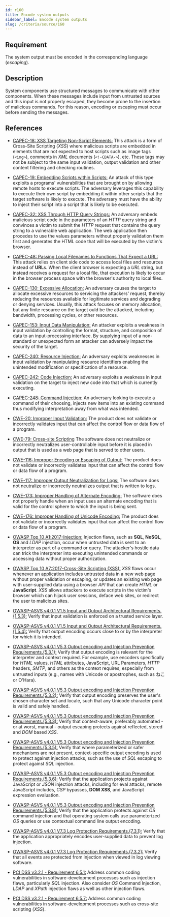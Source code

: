 ```yaml
---
id: r160
title: Encode system outputs
sidebar_label: Encode system outputs
slug: /criteria/source/160
---
```


## Requirement

The system output must be encoded in the corresponding language (*escaping*).

## Description

System components use structured messages
to communicate with other components.
When these messages include input
from untrusted sources
and this input is not properly escaped,
they become prone
to the insertion of malicious commands.
For this reason,
encoding or escaping must occur
before sending the messages.

## References

- [CAPEC-18: XSS Targeting Non-Script Elements:](http://capec.mitre.org/data/definitions/18.html)
This attack is a form of Cross-Site Scripting (*XSS*)
where malicious scripts are embedded in elements
that are not expected to host scripts
such as image tags (`<img>`),
comments in *XML* documents (`<!-CDATA->`), etc.
These tags
may not be subject to the same input validation,
output validation and other content filtering
and checking routines.

- [CAPEC-19: Embedding Scripts within Scripts:](http://capec.mitre.org/data/definitions/19.html)
An attack of this type
exploits a programs' vulnerabilities
that are brought on by allowing remote hosts
to execute scripts.
The adversary leverages this capability
to execute their own script
by embedding it within other scripts
that the target software is likely to execute.
The adversary
must have the ability to inject their script
into a script that is likely to be executed.

- [CAPEC-32: XSS Through HTTP Query Strings:](http://capec.mitre.org/data/definitions/32.html)
An adversary embeds malicious script code
in the parameters of an *HTTP* query string
and convinces a victim to submit the *HTTP* request
that contains the query string
to a vulnerable web application.
The web application
then procedes to use the values parameters
without properly validation them first
and generates the HTML code that will be executed
by the victim's browser.

- [CAPEC-48: Passing Local Filenames to Functions That Expect a URL:](http://capec.mitre.org/data/definitions/48.html)
This attack relies on client side code
to access local files
and resources instead of **URL**s.
When the client browser is expecting a *URL* string,
but instead receives a request for a local file,
that execution is likely to occur in the browser process space
with the browser's authority to local files.

- [CAPEC-130: Excessive Allocation:](http://capec.mitre.org/data/definitions/130.html)
An adversary causes the target
to allocate excessive resources
to servicing the attackers' request,
thereby reducing the resources available
for legitimate services
and degrading or denying services.
Usually,
this attack focuses on memory allocation,
but any finite resource on the target
ould be the attacked,
including bandwidth, processing cycles,
or other resources.

- [CAPEC-153: Input Data Manipulation:](http://capec.mitre.org/data/definitions/153.html)
An attacker exploits
a weakness in input validation
by controlling the format, structure,
and composition of data
to an input-processing interface.
By supplying input of a non-standard
or unexpected form an attacker
can adversely impact the security of the target.

- [CAPEC-240: Resource Injection:](http://capec.mitre.org/data/definitions/240.html)
An adversary exploits weaknesses in input validation
by manipulating resource identifiers
enabling the unintended modification
or specification of a resource.

- [CAPEC-242: Code Injection:](http://capec.mitre.org/data/definitions/242.html)
An adversary exploits a weakness in input validation
on the target to inject new code
into that which is currently executing.

- [CAPEC-248: Command Injection:](http://capec.mitre.org/data/definitions/248.html)
An adversary looking to execute a command
of their choosing,
injects new items into an existing command
thus modifying interpretation away
from what was intended.

- [CWE-20: Improper Input Validation:](https://cwe.mitre.org/data/definitions/20.html)
The product does not validate
or incorrectly validates input that
can affect the control flow
or data flow of a program.

- [CWE-79: Cross-site Scripting](https://cwe.mitre.org/data/definitions/79.html)
The software does not neutralize
or incorrectly neutralizes user-controllable input
before it is placed in output
that is used as a web page
that is served to other users.

- [CWE-116: Improper Encoding or Escaping of Output:](https://cwe.mitre.org/data/definitions/116.html)
The product does not validate
or incorrectly validates input
that can affect the control flow
or data flow of a program.

- [CWE-117: Improper Output Neutralization for Logs:](https://cwe.mitre.org/data/definitions/117.html)
The software does not neutralize
or incorrectly neutralizes output
that is written to logs.

- [CWE-173: Improper Handling of Alternate Encoding:](https://cwe.mitre.org/data/definitions/173.html)
The software does not properly handle
when an input uses an alternate encoding
that is valid for the control sphere
to which the input is being sent.

- [CWE-176: Improper Handling of Unicode Encoding:](https://cwe.mitre.org/data/definitions/176.html)
The product does not validate
or incorrectly validates input
that can affect the control flow
or data flow of a program.

- [OWASP Top 10 A1:2017-Injection:](https://owasp.org/www-project-top-ten/OWASP_Top_Ten_2017/Top_10-2017_A1-Injection)
Injection flaws,
such as **SQL**, **NoSQL**,
**OS** and *LDAP* injection,
occur when untrusted data is sent
to an interpreter as part of a command
or query.
The attacker's hostile data
can trick the interpreter into executing
unintended commands or accessing data
without proper authorization.

- [OWASP Top 10 A7:2017-Cross-Site Scripting (XSS):](https://owasp.org/www-project-top-ten/OWASP_Top_Ten_2017/Top_10-2017_A7-Cross-Site_Scripting_(XSS))
*XSS* flaws occur
whenever an application includes untrusted data
in a new web page without proper validation or escaping,
or updates an existing web page
with user-supplied data using a browser *API*
that can create *HTML* or **JavaScript**.
*XSS* allows attackers to execute scripts
in the victim's browser
which can hijack user sessions, deface web sites,
or redirect the user to malicious sites.

- [OWASP-ASVS v4.0.1 V1.5 Input and Output Architectural Requirements.(1.5.3):](https://owasp.org/www-pdf-archive/OWASP_Application_Security_Verification_Standard_4.0-en.pdf)
Verify that input validation
is enforced on a trusted service layer.

- [OWASP-ASVS v4.0.1 V1.5 Input and Output Architectural Requirements.(1.5.4):](https://owasp.org/www-pdf-archive/OWASP_Application_Security_Verification_Standard_4.0-en.pdf)
Verify that output encoding occurs close to
or by the interpreter for which it is intended.

- [OWASP-ASVS v4.0.1 V5.3 Output encoding and Injection Prevention Requirements.(5.3.1):](https://owasp.org/www-pdf-archive/OWASP_Application_Security_Verification_Standard_4.0-en.pdf)
Verify that output encoding
is relevant for the interpreter
and context required.
For example,
use encoders specifically for *HTML* values,
*HTML* attributes, JavaScript,
URL Parameters, *HTTP* headers,
*SMTP*, and others as the context requires,
especially from untrusted inputs
(e.g., names with Unicode or apostrophes,
such as ねこ or O'Hara).

- [OWASP-ASVS v4.0.1 V5.3 Output encoding and Injection Prevention Requirements.(5.3.2):](https://owasp.org/www-pdf-archive/OWASP_Application_Security_Verification_Standard_4.0-en.pdf)
Verify that output encoding preserves
the user's chosen character set and locale,
such that any Unicode character point
is valid and safely handled.

- [OWASP-ASVS v4.0.1 V5.3 Output encoding and Injection Prevention Requirements.(5.3.3):](https://owasp.org/www-pdf-archive/OWASP_Application_Security_Verification_Standard_4.0-en.pdf)
Verify that context-aware,
preferably automated - or at worst, manual - output
escaping protects against reflected,
stored and *DOM* based *XSS*.

- [OWASP-ASVS v4.0.1 V5.3 Output encoding and Injection Prevention Requirements.(5.3.5):](https://owasp.org/www-pdf-archive/OWASP_Application_Security_Verification_Standard_4.0-en.pdf)
Verify that where parameterized
or safer mechanisms are not present,
context-specific output encoding
is used to protect against injection attacks,
such as the use of *SQL* escaping
to protect against *SQL* injection.

- [OWASP-ASVS v4.0.1 V5.3 Output encoding and Injection Prevention Requirements.(5.3.6):](https://owasp.org/www-pdf-archive/OWASP_Application_Security_Verification_Standard_4.0-en.pdf)
Verify that the application projects against JavaScript
or *JSON* injection attacks,
including for eval attacks,
remote JavaScript includes,
*CSP* bypasses, **DOM XSS**,
and JavaScript expression evaluation.

- [OWASP-ASVS v4.0.1 V5.3 Output encoding and Injection Prevention Requirements.(5.3.8):](https://owasp.org/www-pdf-archive/OWASP_Application_Security_Verification_Standard_4.0-en.pdf)
Verify that the application protects
against *OS* command injection
and that operating system calls use parameterized *OS* queries
or use contextual command line output encoding.

- [OWASP-ASVS v4.0.1 V7.3 Log Protection Requirements.(7.3.1):](https://owasp.org/www-pdf-archive/OWASP_Application_Security_Verification_Standard_4.0-en.pdf)
Verify that the application appropriately
encodes user-supplied data to prevent log injection.

- [OWASP-ASVS v4.0.1 V7.3 Log Protection Requirements.(7.3.2):](https://owasp.org/www-pdf-archive/OWASP_Application_Security_Verification_Standard_4.0-en.pdf)
Verify that all events are protected
from injection when viewed in log viewing software.

- [PCI DSS v3.2.1 - Requirement 6.5.1:](https://www.pcisecuritystandards.org/documents/PCI_DSS_v3-2-1.pdf)
Address common coding vulnerabilities
in software-development processes
such as injection flaws,
particularly *SQL* injection.
Also consider *OS* Command Injection,
*LDAP* and *XPath* injection flaws
as well as other injection flaws.

- [PCI DSS v3.2.1 - Requirement 6.5.7:](https://www.pcisecuritystandards.org/documents/PCI_DSS_v3-2-1.pdf)
Address common coding vulnerabilities
in software-development processes
such as cross-site scripting (*XSS*).

